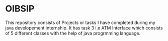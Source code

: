 # OIBSIP
This repository consists of Projects or tasks I have completed during my java developement internship.
It has task 3 i.e ATM Interface which consists of 5 different classes with the help of java progrmming language.
